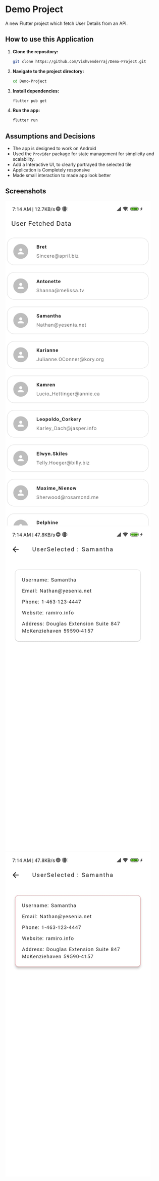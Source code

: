 # Demo Project

A new Flutter project which fetch User Details from an API.

## How to use this Application

1. **Clone the repository:**
   ```bash
   git clone https://github.com/Vishvenderraj/Demo-Project.git
   ```

2. **Navigate to the project directory:**
   ```bash
   cd Demo-Project
   ```

3. **Install dependencies:**
   ```bash
   flutter pub get
   ```

4. **Run the app:**
   ```bash
   flutter run
   ```

## Assumptions and Decisions

-  The app is designed to work on Android
- Used the `Provider` package for state management for simplicity and scalability.
- Add a Interactive UI, to clearly portrayed the selected tile
- Application is Completely responsive
- Made small interaction to made app look better

## Screenshots

![UserData List](screenshots/userdata_List.jpg)
![UserData Selected](screenshots/userdata_selected.jpg)
![UserData SelectedDetail](screenshots/userdata_selected_interaction.jpg)

